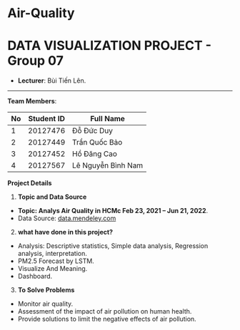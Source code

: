 # Air-Quality
# DATA VISUALIZATION PROJECT - Group 07

- **Lecturer**: Bùi Tiến Lên.

---

**Team Members**:

| **No**  | **Student ID** | **Full Name**         |
| ------- | -------------- | ----------------------|
| 1       | 20127476			 | Đỗ Đức Duy            |
| 2       | 20127449       | Trần Quốc Bảo         |
| 3       | 20127452       | Hồ Đăng Cao           |
| 4       | 20127567       | Lê Nguyễn Bình Nam    |

**Project Details**
1. **Topic and Data Source**
- **Topic: Analys Air Quality in HCMc Feb 23, 2021 – Jun 21, 2022**.
- Data Source: [data.mendeley.com](https://data.mendeley.com/datasets/pk6tzrjks8/1)

2. **what have done in this project?**
- Analysis: Descriptive statistics, Simple data analysis, Regression analysis, interpretation.
- PM2.5 Forecast by LSTM.
- Visualize And Meaning.
- Dashboard.

3. **To Solve Problems**
- Monitor air quality.
- Assessment of the impact of air pollution on human health.
- Provide solutions to limit the negative effects of air pollution.
